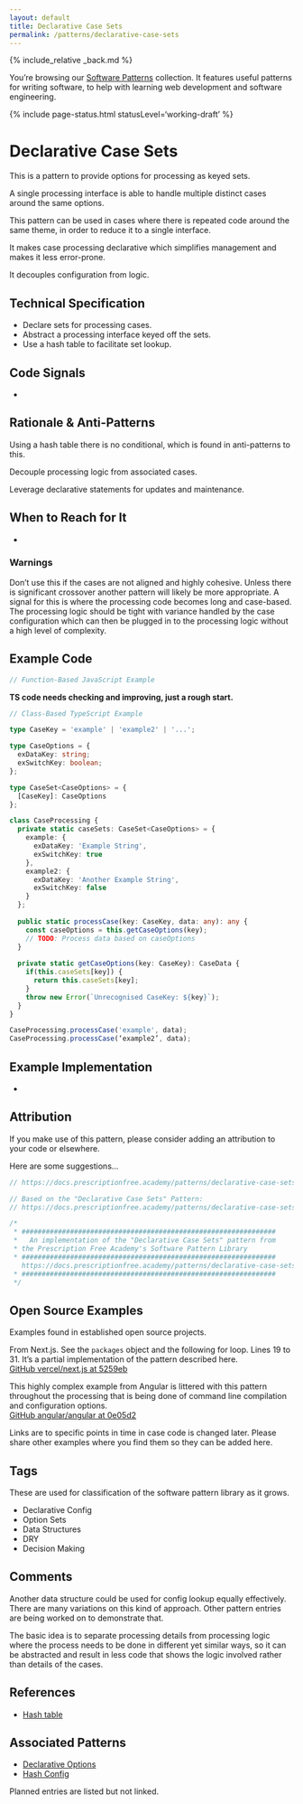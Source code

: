 ```yaml
---
layout: default
title: Declarative Case Sets
permalink: /patterns/declarative-case-sets
---
```


{% include_relative _back.md %}

You’re browsing our [Software Patterns](/patterns) collection. It features useful patterns for writing software, to help with learning web development and software engineering.

{% include page-status.html statusLevel=‘working-draft’ %}

# Declarative Case Sets

This is a pattern to provide options for processing as keyed sets.

A single processing interface is able to handle multiple distinct cases around the same options.

This pattern can be used in cases where there is repeated code around the same theme, in order to reduce it to a single interface.

It makes case processing declarative which simplifies management and makes it less error-prone.

It decouples configuration from logic.

## Technical Specification

- Declare sets for processing cases.
- Abstract a processing interface keyed off the sets.
- Use a hash table to facilitate set lookup.

## Code Signals 

-

## Rationale & Anti-Patterns

Using a hash table there is no conditional, which is found in anti-patterns to this.

Decouple processing logic from associated cases.

Leverage declarative statements for updates and maintenance.

## When to Reach for It

-

### Warnings

Don’t use this if the cases are not aligned and highly cohesive. Unless there is significant crossover another pattern will likely be more appropriate. A signal for this is where the processing code becomes long and case-based. The processing logic should be tight with variance handled by the case configuration which can then be plugged in to the processing logic without a high level of complexity.

## Example Code

```javascript
// Function-Based JavaScript Example

```

**TS code needs checking and improving, just a rough start.**

```typescript
// Class-Based TypeScript Example

type CaseKey = 'example' | 'example2' | '...';

type CaseOptions = {
  exDataKey: string;
  exSwitchKey: boolean;
};

type CaseSet<CaseOptions> = {
  [CaseKey]: CaseOptions
};

class CaseProcessing {
  private static caseSets: CaseSet<CaseOptions> = {
    example: {
      exDataKey: 'Example String',
      exSwitchKey: true
    },
    example2: {
      exDataKey: 'Another Example String',
      exSwitchKey: false
    }
  };
  
  public static processCase(key: CaseKey, data: any): any {
    const caseOptions = this.getCaseOptions(key);
    // TODO: Process data based on caseOptions
  }
  
  private static getCaseOptions(key: CaseKey): CaseData {
    if(this.caseSets[key]) {
      return this.caseSets[key];
    }
    throw new Error(`Unrecognised CaseKey: ${key}`);
  }
}

CaseProcessing.processCase('example', data);
CaseProcessing.processCase(‘example2’, data);
```

## Example Implementation

-

## Attribution

If you make use of this pattern, please consider adding an attribution to your code or elsewhere.

Here are some suggestions...

```javascript
// https://docs.prescriptionfree.academy/patterns/declarative-case-sets
```

```javascript
// Based on the "Declarative Case Sets" Pattern:
// https://docs.prescriptionfree.academy/patterns/declarative-case-sets
```

```javascript
/*
 * ###############################################################
 *   An implementation of the "Declarative Case Sets" pattern from
 * the Prescription Free Academy's Software Pattern Library
 * ###############################################################
   https://docs.prescriptionfree.academy/patterns/declarative-case-sets
 * ###############################################################
 */
```

## Open Source Examples

Examples found in established open source projects.

From Next.js. See the `packages` object and the following for loop. Lines 19 to 31. It’s a partial implementation of the pattern described here.    
[GitHub vercel/next.js at 5259eb](https://github.com/vercel/next.js/blob/c90e03d9d35db87d286d13b22e8268f42a5259eb/scripts/unpack-next.cjs)

This highly complex example from Angular is littered with this pattern throughout the processing that is being done of command line compilation and configuration options.    
[GitHub angular/angular at 0e05d2](https://github.com/angular/angular/blob/0675a243f4c397acdc0b0f0251c5ef09100e05d2/packages/compiler-cli/src/perform_compile.ts)

Links are to specific points in time in case code is changed later. Please share other examples where you find them so they can be added here.

## Tags

These are used for classification of the software pattern library as it grows.

- Declarative Config
- Option Sets
- Data Structures
- DRY
- Decision Making

## Comments

Another data structure could be used for config lookup equally effectively. There are many variations on this kind of approach. Other pattern entries are being worked on to demonstrate that.

The basic idea is to separate processing details from processing logic where the process needs to be done in different yet similar ways, so it can be abstracted and result in less code that shows the logic involved rather than details of the cases.

## References

- [Hash table](https://en.m.wikipedia.org/wiki/Hash_table)

## Associated Patterns

- [Declarative Options](/pattern/declarative-options)
- [Hash Config](/patterns/hash-config)

Planned entries are listed but not linked.
